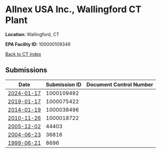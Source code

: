 # Allnex USA Inc., Wallingford CT Plant

**Location:** Wallingford, CT

**EPA Facility ID:** 100000109349

[Back to CT Index](../../index.md)

## Submissions

| Date | Submission ID | Document Control Number |
|------|--------------|-------------------------|
| [2024-01-17](submissions/1000109492.md) | 1000109492 |  |
| [2019-01-17](submissions/1000075422.md) | 1000075422 |  |
| [2014-01-19](submissions/1000038496.md) | 1000038496 |  |
| [2010-11-26](submissions/1000018722.md) | 1000018722 |  |
| [2005-12-02](submissions/44403.md) | 44403 |  |
| [2004-06-23](submissions/36816.md) | 36816 |  |
| [1999-06-21](submissions/8696.md) | 8696 |  |

